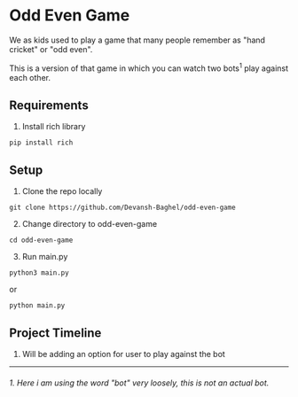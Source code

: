 # Odd Even Game
We as kids used to play a game that many people remember as "hand cricket" or "odd even".

This is a version of that game in which you can watch two bots<sup>1</sup> play against each other.

## Requirements
1. Install rich library
```
pip install rich
```

## Setup
1. Clone the repo locally
```
git clone https://github.com/Devansh-Baghel/odd-even-game
```
2. Change directory to odd-even-game 
```
cd odd-even-game
```
3. Run main.py
```
python3 main.py
```
or
```
python main.py
```

## Project Timeline
1. Will be adding an option for user to play against the bot

<hr>
<h6>1. Here i am using the word "bot" very loosely, this is not an actual bot. </h6>
